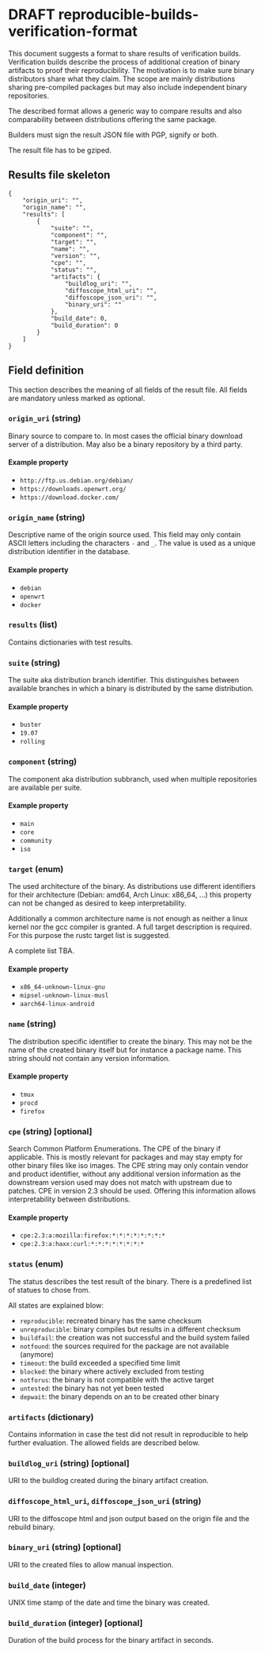 # DRAFT reproducible-builds-verification-format

This document suggests a format to share results of verification builds.
Verification builds describe the process of additional creation of binary
artifacts to proof their reproducibility. The motivation is to make sure binary
distributors share what they claim. The scope are mainly distributions sharing
pre-compiled packages but may also include independent binary repositories.

The described format allows a generic way to compare results and also
comparability between distributions offering the same package.

Builders must sign the result JSON file with PGP, signify or both.

The result file has to be gziped.

## Results file skeleton

    {
    	"origin_uri": "",
    	"origin_name": "",
    	"results": [
    		{
    			"suite": "",
    			"component": "",
    			"target": "",
    			"name": "",
    			"version": "",
    			"cpe": "",
    			"status": "",
    			"artifacts": {
    				"buildlog_uri": "",
    				"diffoscope_html_uri": "",
    				"diffoscope_json_uri": "",
    				"binary_uri": ""
    			},
    			"build_date": 0,
    			"build_duration": 0
    		}
    	]
    }

## Field definition

This section describes the meaning of all fields of the result file. All fields
are mandatory unless marked as optional.

### `origin_uri` (string)

Binary source to compare to. In most cases the official binary download server
of a distribution. May also be a binary repository by a third party.

#### Example property

-   `http://ftp.us.debian.org/debian/`
-   `https://downloads.openwrt.org/`
-   `https://download.docker.com/`

### `origin_name` (string)

Descriptive name of the origin source used. This field may only contain ASCII
letters including the characters `-` and `_`. The value is used as a unique
distribution identifier in the database.

#### Example property

-   `debian`
-   `openwrt`
-   `docker`

### `results` (list)

Contains dictionaries with test results.

### `suite` (string)

The suite aka distribution branch identifier. This distinguishes between
available branches in which a binary is distributed by the same distribution.

#### Example property

-   `buster`
-   `19.07`
-   `rolling`

### `component` (string)

The component aka distribution subbranch, used when multiple repositories are
available per suite.

#### Example property

-   `main`
-   `core`
-   `community`
-   `iso`

### `target` (enum)

The used architecture of the binary. As distributions use different identifiers
for their architecture (Debian: amd64, Arch Linux: x86_64, ...) this property
can not be changed as desired to keep interpretability.

Additionally a common architecture name is not enough as neither a linux kernel
nor the gcc compiler is granted. A full target description is required. For
this purpose the rustc target list is suggested.

A complete list TBA.

#### Example property

-   `x86_64-unknown-linux-gnu`
-   `mipsel-unknown-linux-musl`
-   `aarch64-linux-android`

### `name` (string)

The distribution specific identifier to create the binary. This may not be the
name of the created binary itself but for instance a package name. This string
should not contain any version information.

#### Example property

-   `tmux`
-   `procd`
-   `firefox`

### `cpe` (string) [optional]

Search Common Platform Enumerations. The CPE of the binary if applicable. This
is mostly relevant for packages and may stay empty for other binary files like
iso images. The CPE string may only contain vendor and product identifier,
without any additional version information as the downstream version used may
does not match with upstream due to patches. CPE in version 2.3 should be used.
Offering this information allows interpretability between distributions.

#### Example property

-   `cpe:2.3:a:mozilla:firefox:*:*:*:*:*:*:*:*`
-   `cpe:2.3:a:haxx:curl:*:*:*:*:*:*:*:*`

### `status` (enum)

The status describes the test result of the binary. There is a predefined list
of statues to chose from.

All states are explained blow:

-   `reproducible`: recreated binary has the same checksum
-   `unreproducible`: binary compiles but results in a different checksum
-   `buildfail`: the creation was not successful and the build system failed
-   `notfound`: the sources required for the package are not available (anymore)
-   `timeout`: the build exceeded a specified time limit
-   `blocked`: the binary where actively excluded from testing
-   `notforus`: the binary is not compatible with the active target
-   `untested`: the binary has not yet been tested
-   `depwait`: the binary depends on an to be created other binary

### `artifacts` (dictionary)

Contains information in case the test did not result in reproducible to help
further evaluation. The allowed fields are described below.

### `buildlog_uri` (string) [optional]

URI to the buildlog created during the binary artifact creation.

### `diffoscope_html_uri`, `diffoscope_json_uri` (string)

URI to the diffoscope html and json output based on the origin file and the
rebuild binary.

### `binary_uri` (string) [optional]

URI to the created files to allow manual inspection.

### `build_date` (integer)

UNIX time stamp of the date and time the binary was created.

### `build_duration` (integer) [optional]

Duration of the build process for the binary artifact in seconds.
